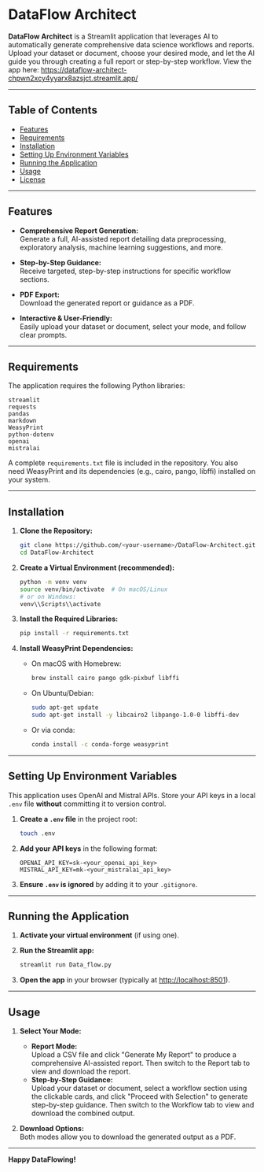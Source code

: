 # DataFlow Architect

**DataFlow Architect** is a Streamlit application that leverages AI to automatically generate comprehensive data science workflows and reports. Upload your dataset or document, choose your desired mode, and let the AI guide you through creating a full report or step-by-step workflow. View the app here: https://dataflow-architect-chpwn2xcy4yyarx8azsjct.streamlit.app/


---

## Table of Contents

- [Features](#features)
- [Requirements](#requirements)
- [Installation](#installation)
- [Setting Up Environment Variables](#setting-up-environment-variables)
- [Running the Application](#running-the-application)
- [Usage](#usage)
- [License](#license)

---

## Features

- **Comprehensive Report Generation:**  
  Generate a full, AI-assisted report detailing data preprocessing, exploratory analysis, machine learning suggestions, and more.

- **Step-by-Step Guidance:**  
  Receive targeted, step-by-step instructions for specific workflow sections.

- **PDF Export:**  
  Download the generated report or guidance as a PDF.

- **Interactive & User-Friendly:**  
  Easily upload your dataset or document, select your mode, and follow clear prompts.

---

## Requirements

The application requires the following Python libraries:

```
streamlit
requests
pandas
markdown
WeasyPrint
python-dotenv
openai
mistralai
```

A complete `requirements.txt` file is included in the repository. You also need WeasyPrint and its dependencies (e.g., cairo, pango, libffi) installed on your system.

---

## Installation

1. **Clone the Repository:**

   ```bash
   git clone https://github.com/<your-username>/DataFlow-Architect.git
   cd DataFlow-Architect
   ```

2. **Create a Virtual Environment (recommended):**

   ```bash
   python -m venv venv
   source venv/bin/activate  # On macOS/Linux
   # or on Windows:
   venv\\Scripts\\activate
   ```

3. **Install the Required Libraries:**

   ```bash
   pip install -r requirements.txt
   ```

4. **Install WeasyPrint Dependencies:**  
   - On macOS with Homebrew:
     ```bash
     brew install cairo pango gdk-pixbuf libffi
     ```
   - On Ubuntu/Debian:
     ```bash
     sudo apt-get update
     sudo apt-get install -y libcairo2 libpango-1.0-0 libffi-dev
     ```
   - Or via conda:
     ```bash
     conda install -c conda-forge weasyprint
     ```

---

## Setting Up Environment Variables

This application uses OpenAI and Mistral APIs. Store your API keys in a local `.env` file **without** committing it to version control.

1. **Create a `.env` file** in the project root:

   ```bash
   touch .env
   ```

2. **Add your API keys** in the following format:

   ```dotenv
   OPENAI_API_KEY=sk-<your_openai_api_key>
   MISTRAL_API_KEY=mk-<your_mistralai_api_key>
   ```

3. **Ensure `.env` is ignored** by adding it to your `.gitignore`.

---

## Running the Application

1. **Activate your virtual environment** (if using one).

2. **Run the Streamlit app:**

   ```bash
   streamlit run Data_flow.py
   ```

3. **Open the app** in your browser (typically at [http://localhost:8501](http://localhost:8501)).

---

## Usage

1. **Select Your Mode:**
   - **Report Mode:**  
     Upload a CSV file and click "Generate My Report" to produce a comprehensive AI-assisted report. Then switch to the Report tab to view and download the report.
   - **Step-by-Step Guidance:**  
     Upload your dataset or document, select a workflow section using the clickable cards, and click "Proceed with Selection" to generate step-by-step guidance. Then switch to the Workflow tab to view and download the combined output.

2. **Download Options:**  
   Both modes allow you to download the generated output as a PDF.

---

**Happy DataFlowing!**
